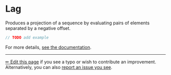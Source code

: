 # Lag

Produces a projection of a sequence by evaluating pairs of elements separated
by a negative offset.

```c# --destination-file ../code/Program.cs --region statements --project ../code/TryMoreLinq.csproj
// TODO add example
```

For more details, [see the documentation][doc].

---

[&#x270F; Edit this page][edit] if you see a typo or wish to contribute an
improvement. Alternatively, you can also [report an issue you see][issue].


[edit]: https://github.com/morelinq/try/edit/master/lag.md
[issue]: https://github.com/morelinq/try/issues/new?title=Lag
[doc]: https://morelinq.github.io/3.1/ref/api/html/Overload_MoreLinq_MoreEnumerable_Lag.htm
